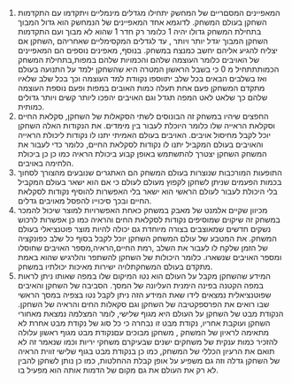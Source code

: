 1. המאפיינים המסםריים של המחשק יתחילו מגדלים מינמליים ויתקדמו עם התקדמות השחקן בעולם המשחק. לדוגמא אחד המאפיינים של הנמחשק הוא גדול המבוך בתחילת המשחק גדולו יהיה 1 כלומר רק חדר 1 שהוא לא מבוך ועם התקדמות השחקן המבוך יגדל יותר  ויותר , עד לגדלים המקסימליים שאחריהם ,השחקן אם יצליח להגיע אליהם יחשב כמנצח במשחק.
בנוסף,  מאפינים נוספים הם המאפיינים של האויבים כלומר העוצמה שלהם והכמויות שלהם במפות,בתחילת המשחק הכמותתתחיל מ 0 כי בשבל הראשון המטרה היא שהשחקן ילמד על התנועה בעולם ואז בשלבים הבאים בכל שלב יתווספו נקוודת למד העוצמה וכך בכל שלב שלאיו מתקדם המשחקן פעם אחת תעלה כמות האובים במפות ופעם נוספת העוצמה שלהם כך שלאט לאט המפה תגדל וגם האויבים יהפכו ליותר קשים ויותר גדולים כמותית. 
2. החפצים שיהיו במשחק זה הבונוסים לשתי הסקאלות של השחקן, סקלאת החיים וסקלאת הראייה שלו כלומר היוכלת לעבור בין מימדים. את הנקודות האלה השחקן יוכל לקבל מחיסול אויבים. האויבים בעולם האמיתי יתנו לו נקודות ליכולת הראייה והאויבים בעולם המקביל יתנו לו נקודות לסקלאת החיים, כלומר כדי לעבור את המשחק השחקן יצטרך להתשתמש באופן קבוע ביכולת הראיה כמו כן כן ביכולת הלחימה באויבים.
3. התופעות המורכבות שנוצרות בעולם המשחק הם האתגרים שנובעים מהצורך לסחוך בכמות הפעמים שניתן לשחקן לקפוץ מעולם לעולם כי אם הוא ישאר בעולם המקביל בלי היכולת לעבור לעולם הראשי הוא ישאר בלי האפשרות להוסיף נקודות לסקלאת החיים ובכך סיכוייו להפסל מאויבים גדלים.
4.  מכיוון שקיים אלמנט של מאבק  במשחק כאחת האפשרויות למוצר שיכול להמכר במשחק זה שיקוים שמוסיפים נקודות לסקלאת החים והראיה כמו כן אפשרות לרכוש נשקים חדשים שמאוצבים בצורה מיוחדת גם יכולה להיות מוצר פוטנציאלי בעולם המשחק. את המטבע של עולם המשחק השחקן יוכל לקבל בסוף כל שלב כפונקציה של הזמן שלקח לו לעבור את השלב ,רמת החיים,הראיה,מספר האויבים שחוסלו ומספר האויבים שנשארו. כלומר היכולות של השחקן להשתפר והלרגיש שהוא באמת מתקדם בעולם המשחקתלויה ישירות מאיכות יכולתיו במשחק.
5. המידע שהשחקן מקבל על העולם הוא נטו המיקום שלו במפה  שאותו ניתן לראות במפה הקטנה בפינה הימנית העליונה של המסך. הסביבה של השחקן והאיבים שפוטנציאלית נמצאים לידו שאת המידע הזה ניתן לקבל נטו בצפיה במסך הראשי שבו רואים את הפרספקטיבה של השחקן וגם סקאלות החים והראיה של השחקן. הנקודת מבט של השחקן על העולם היא מגוף שלישי, לומר המצלמה נמצאת מאחורי השחקן ועוקבת אחריו,  נקודת מבט זו נבחרה כי כל סוג של נקודת מבט אחרת לא מתאימה לראיון של המשחק , משחקן מבוכים עםנקודת מבט מגוף ראשון עלולה להזכיר כמות ענקית של משחקים ישנים שבעיקרם משחקי יריות וכמו שנאמר זה לא תואם את הרעיון הכללי של המשחק, כמו כן בנקודת מבט בגוף שלישי זווית הראיה של השחקן גדלה וזה גם משפיע על אופן קבלת ההחלטות, כמו כן נותן לשחקן להבין לא רק את העולם את גם מקום של הדמות אותה הוא מפעיל בו.
